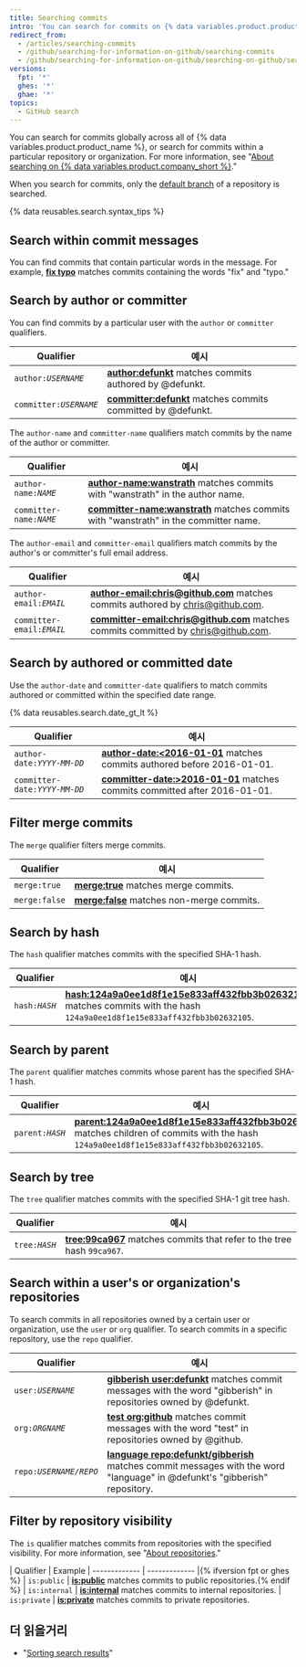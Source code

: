 ```yaml
---
title: Searching commits
intro: 'You can search for commits on {% data variables.product.product_name %} and narrow the results using these commit search qualifiers in any combination.'
redirect_from:
  - /articles/searching-commits
  - /github/searching-for-information-on-github/searching-commits
  - /github/searching-for-information-on-github/searching-on-github/searching-commits
versions:
  fpt: '*'
  ghes: '*'
  ghae: '*'
topics:
  - GitHub search
---
```


You can search for commits globally across all of {% data variables.product.product_name %}, or search for commits within a particular repository or organization. For more information, see "[About searching on {% data variables.product.company_short %}](/search-github/getting-started-with-searching-on-github/about-searching-on-github)."

When you search for commits, only the [default branch](/articles/about-branches) of a repository is searched.

{% data reusables.search.syntax_tips %}

## Search within commit messages

You can find commits that contain particular words in the message. For example, [**fix typo**](https://github.com/search?q=fix+typo&type=Commits) matches commits containing the words "fix" and "typo."

## Search by author or committer

You can find commits by a particular user with the `author` or `committer` qualifiers.

| Qualifier                 | 예시                                                                                                                           |
| ------------------------- | ---------------------------------------------------------------------------------------------------------------------------- |
| <code>author:<em>USERNAME</em></code> | [**author:defunkt**](https://github.com/search?q=author%3Adefunkt&type=Commits) matches commits authored by @defunkt.        |
| <code>committer:<em>USERNAME</em></code> | [**committer:defunkt**](https://github.com/search?q=committer%3Adefunkt&type=Commits) matches commits committed by @defunkt. |

The `author-name` and `committer-name` qualifiers match commits by the name of the author or committer.

| Qualifier                 | 예시                                                                                                                                                          |
| ------------------------- | ----------------------------------------------------------------------------------------------------------------------------------------------------------- |
| <code>author-name:<em>NAME</em></code> | [**author-name:wanstrath**](https://github.com/search?q=author-name%3Awanstrath&type=Commits) matches commits with "wanstrath" in the author name.          |
| <code>committer-name:<em>NAME</em></code> | [**committer-name:wanstrath**](https://github.com/search?q=committer-name%3Awanstrath&type=Commits) matches commits with "wanstrath" in the committer name. |

The `author-email` and `committer-email` qualifiers match commits by the author's or committer's full email address.

| Qualifier                 | 예시                                                                                                                                                                   |
| ------------------------- | -------------------------------------------------------------------------------------------------------------------------------------------------------------------- |
| <code>author-email:<em>EMAIL</em></code> | [**author-email:chris@github.com**](https://github.com/search?q=author-email%3Achris%40github.com&type=Commits) matches commits authored by chris@github.com.        |
| <code>committer-email:<em>EMAIL</em></code> | [**committer-email:chris@github.com**](https://github.com/search?q=committer-email%3Achris%40github.com&type=Commits) matches commits committed by chris@github.com. |

## Search by authored or committed date

Use the `author-date` and `committer-date` qualifiers to match commits authored or committed within the specified date range.

{% data reusables.search.date_gt_lt %}

| Qualifier                 | 예시                                                                                                                                                           |
| ------------------------- | ------------------------------------------------------------------------------------------------------------------------------------------------------------ |
| <code>author-date:<em>YYYY-MM-DD</em></code> | [**author-date:&lt;2016-01-01**](https://github.com/search?q=author-date%3A<2016-01-01&type=Commits) matches commits authored before 2016-01-01.       |
| <code>committer-date:<em>YYYY-MM-DD</em></code> | [**committer-date:&gt;2016-01-01**](https://github.com/search?q=committer-date%3A>2016-01-01&type=Commits) matches commits committed after 2016-01-01. |

## Filter merge commits

The `merge` qualifier filters merge commits.

| Qualifier     | 예시                                                                                                   |
| ------------- | ---------------------------------------------------------------------------------------------------- |
| `merge:true`  | [**merge:true**](https://github.com/search?q=merge%3Atrue&type=Commits) matches merge commits.       |
| `merge:false` | [**merge:false**](https://github.com/search?q=merge%3Afalse&type=Commits) matches non-merge commits. |

## Search by hash

The `hash` qualifier matches commits with the specified SHA-1 hash.

| Qualifier                 | 예시                                                                                                                                                                                                                                       |
| ------------------------- | ---------------------------------------------------------------------------------------------------------------------------------------------------------------------------------------------------------------------------------------- |
| <code>hash:<em>HASH</em></code> | [**hash:124a9a0ee1d8f1e15e833aff432fbb3b02632105**](https://github.com/github/gitignore/search?q=hash%3A124a9a0ee1d8f1e15e833aff432fbb3b02632105&type=Commits) matches commits with the hash `124a9a0ee1d8f1e15e833aff432fbb3b02632105`. |

## Search by parent

The `parent` qualifier matches commits whose parent has the specified SHA-1 hash.

| Qualifier                 | 예시                                                                                                                                                                                                                                                                      |
| ------------------------- | ----------------------------------------------------------------------------------------------------------------------------------------------------------------------------------------------------------------------------------------------------------------------- |
| <code>parent:<em>HASH</em></code> | [**parent:124a9a0ee1d8f1e15e833aff432fbb3b02632105**](https://github.com/github/gitignore/search?q=parent%3A124a9a0ee1d8f1e15e833aff432fbb3b02632105&type=Commits&utf8=%E2%9C%93) matches children of commits with the hash `124a9a0ee1d8f1e15e833aff432fbb3b02632105`. |

## Search by tree

The `tree` qualifier matches commits with the specified SHA-1 git tree hash.

| Qualifier                  | 예시                                                                                                                                                  |
| -------------------------- | --------------------------------------------------------------------------------------------------------------------------------------------------- |
| <code>tree:<em>HASH</em></code> | [**tree:99ca967**](https://github.com/github/gitignore/search?q=tree%3A99ca967&type=Commits) matches commits that refer to the tree hash `99ca967`. |

## Search within a user's or organization's repositories

To search commits in all repositories owned by a certain user or organization, use the `user` or `org` qualifier. To search commits in a specific repository, use the `repo` qualifier.

| Qualifier                  | 예시                                                                                                                                                                                                                        |
| -------------------------- | ------------------------------------------------------------------------------------------------------------------------------------------------------------------------------------------------------------------------- |
| <code>user:<em>USERNAME</em></code> | [**gibberish user:defunkt**](https://github.com/search?q=gibberish+user%3Adefunkt&type=Commits&utf8=%E2%9C%93) matches commit messages with the word "gibberish" in repositories owned by @defunkt.                       |
| <code>org:<em>ORGNAME</em></code> | [**test org:github**](https://github.com/search?utf8=%E2%9C%93&q=test+org%3Agithub&type=Commits) matches commit messages with the word "test" in repositories owned by @github.                                           |
| <code>repo:<em>USERNAME/REPO</em></code> | [**language repo:defunkt/gibberish**](https://github.com/search?utf8=%E2%9C%93&q=language+repo%3Adefunkt%2Fgibberish&type=Commits) matches commit messages with the word "language" in @defunkt's "gibberish" repository. |

## Filter by repository visibility

The `is` qualifier matches commits from repositories with the specified visibility. For more information, see "[About repositories](/repositories/creating-and-managing-repositories/about-repositories#about-repository-visibility)."

| Qualifier  | Example | ------------- | ------------- |{% ifversion fpt or ghes %} | `is:public` | [**is:public**](https://github.com/search?q=is%3Apublic&type=Commits) matches commits to public repositories.{% endif %} | `is:internal` | [**is:internal**](https://github.com/search?q=is%3Ainternal&type=Commits) matches commits to internal repositories. | `is:private` | [**is:private**](https://github.com/search?q=is%3Aprivate&type=Commits) matches commits to private repositories.

## 더 읽을거리

- "[Sorting search results](/search-github/getting-started-with-searching-on-github/sorting-search-results/)"
